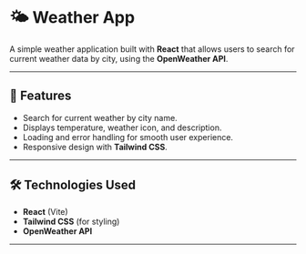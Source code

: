 # 🌤️ Weather App

A simple weather application built with **React** that allows users to search for current weather data by city, using the **OpenWeather API**.

---

## 🚀 Features
- Search for current weather by city name.
- Displays temperature, weather icon, and description.
- Loading and error handling for smooth user experience.
- Responsive design with **Tailwind CSS**.

---

## 🛠️ Technologies Used
- **React** (Vite)
- **Tailwind CSS** (for styling)
- **OpenWeather API**

---

